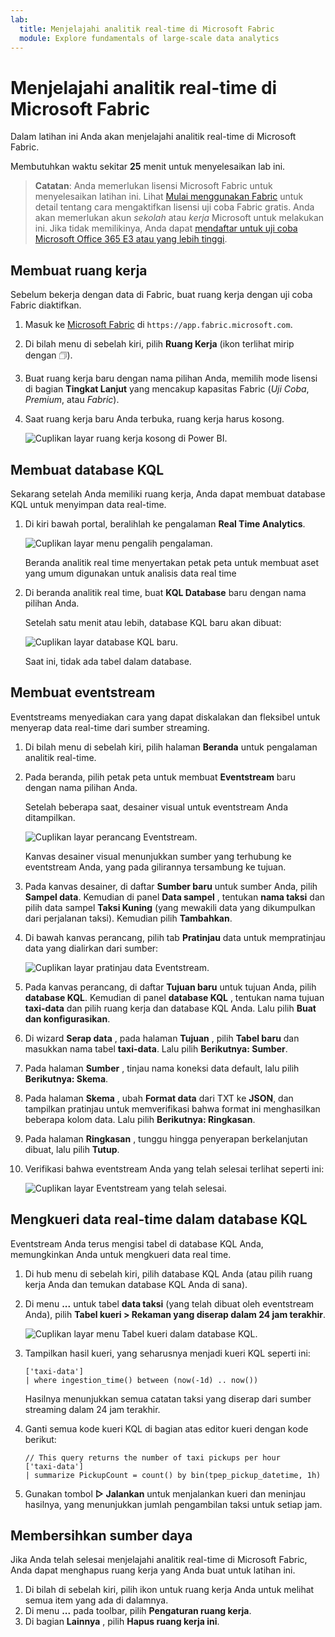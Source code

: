 ```yaml
---
lab:
  title: Menjelajahi analitik real-time di Microsoft Fabric
  module: Explore fundamentals of large-scale data analytics
---
```


# Menjelajahi analitik real-time di Microsoft Fabric

Dalam latihan ini Anda akan menjelajahi analitik real-time di Microsoft Fabric.

Membutuhkan waktu sekitar **25** menit untuk menyelesaikan lab ini.

> **Catatan**: Anda memerlukan lisensi Microsoft Fabric untuk menyelesaikan latihan ini. Lihat [Mulai menggunakan Fabric](https://learn.microsoft.com/fabric/get-started/fabric-trial) untuk detail tentang cara mengaktifkan lisensi uji coba Fabric gratis. Anda akan memerlukan akun *sekolah* atau *kerja* Microsoft untuk melakukan ini. Jika tidak memilikinya, Anda dapat [mendaftar untuk uji coba Microsoft Office 365 E3 atau yang lebih tinggi](https://www.microsoft.com/microsoft-365/business/compare-more-office-365-for-business-plans).

## Membuat ruang kerja

Sebelum bekerja dengan data di Fabric, buat ruang kerja dengan uji coba Fabric diaktifkan.

1. Masuk ke [Microsoft Fabric](https://app.fabric.microsoft.com) di `https://app.fabric.microsoft.com`.
2. Di bilah menu di sebelah kiri, pilih **Ruang Kerja** (ikon terlihat mirip dengan &#128455;).
3. Buat ruang kerja baru dengan nama pilihan Anda, memilih mode lisensi di bagian **Tingkat Lanjut** yang mencakup kapasitas Fabric (*Uji Coba*, *Premium*, atau *Fabric*).
4. Saat ruang kerja baru Anda terbuka, ruang kerja harus kosong.

    ![Cuplikan layar ruang kerja kosong di Power BI.](./Images/new-workspace.png)

## Membuat database KQL

Sekarang setelah Anda memiliki ruang kerja, Anda dapat membuat database KQL untuk menyimpan data real-time.

1. Di kiri bawah portal, beralihlah ke pengalaman **Real Time Analytics**.

    ![Cuplikan layar menu pengalih pengalaman.](./images/fabric-real-time.png)

    Beranda analitik real time menyertakan petak peta untuk membuat aset yang umum digunakan untuk analisis data real time

2. Di beranda analitik real time, buat **KQL Database** baru dengan nama pilihan Anda.

    Setelah satu menit atau lebih, database KQL baru akan dibuat:

    ![Cuplikan layar database KQL baru.](./Images/kql-database.png)

    Saat ini, tidak ada tabel dalam database.

## Membuat eventstream

Eventstreams menyediakan cara yang dapat diskalakan dan fleksibel untuk menyerap data real-time dari sumber streaming.

1. Di bilah menu di sebelah kiri, pilih halaman **Beranda** untuk pengalaman analitik real-time.
1. Pada beranda, pilih petak peta untuk membuat **Eventstream** baru dengan nama pilihan Anda.

    Setelah beberapa saat, desainer visual untuk eventstream Anda ditampilkan.

    ![Cuplikan layar perancang Eventstream.](./Images/eventstream-designer.png)

    Kanvas desainer visual menunjukkan sumber yang terhubung ke eventstream Anda, yang pada gilirannya tersambung ke tujuan.

1. Pada kanvas desainer, di daftar **Sumber baru** untuk sumber Anda, pilih **Sampel data**. Kemudian di panel **Data sampel** , tentukan **nama taksi** dan pilih data sampel **Taksi Kuning** (yang mewakili data yang dikumpulkan dari perjalanan taksi). Kemudian pilih **Tambahkan**.
1. Di bawah kanvas perancang, pilih tab **Pratinjau** data untuk mempratinjau data yang dialirkan dari sumber:

    ![Cuplikan layar pratinjau data Eventstream.](./Images/eventstream-preview.png)

1. Pada kanvas perancang, di daftar **Tujuan baru** untuk tujuan Anda, pilih **database KQL**. Kemudian di panel **database KQL** , tentukan nama tujuan **taxi-data** dan pilih ruang kerja dan database KQL Anda. Lalu pilih **Buat dan konfigurasikan**.
1. Di wizard **Serap data** , pada halaman **Tujuan** , pilih **Tabel baru** dan masukkan nama tabel **taxi-data**. Lalu pilih **Berikutnya: Sumber**.
1. Pada halaman **Sumber** , tinjau nama koneksi data default, lalu pilih **Berikutnya: Skema**.
1. Pada halaman **Skema** , ubah **Format data** dari TXT ke **JSON**, dan tampilkan pratinjau untuk memverifikasi bahwa format ini menghasilkan beberapa kolom data. Lalu pilih **Berikutnya: Ringkasan**.
1. Pada halaman **Ringkasan** , tunggu hingga penyerapan berkelanjutan dibuat, lalu pilih **Tutup**.
1. Verifikasi bahwa eventstream Anda yang telah selesai terlihat seperti ini:

    ![Cuplikan layar Eventstream yang telah selesai.](./Images/complete-eventstream.png)

## Mengkueri data real-time dalam database KQL

Eventstream Anda terus mengisi tabel di database KQL Anda, memungkinkan Anda untuk mengkueri data real time.

1. Di hub menu di sebelah kiri, pilih database KQL Anda (atau pilih ruang kerja Anda dan temukan database KQL Anda di sana).
1. Di menu **...** untuk tabel **data taksi** (yang telah dibuat oleh eventstream Anda), pilih **Tabel kueri > Rekaman yang diserap dalam 24 jam terakhir**.

    ![Cuplikan layar menu Tabel kueri dalam database KQL.](./Images/kql-query.png)

1. Tampilkan hasil kueri, yang seharusnya menjadi kueri KQL seperti ini:

    ```kql
    ['taxi-data']
    | where ingestion_time() between (now(-1d) .. now())
    ```

    Hasilnya menunjukkan semua catatan taksi yang diserap dari sumber streaming dalam 24 jam terakhir.

1. Ganti semua kode kueri KQL di bagian atas editor kueri dengan kode berikut:

    ```kql
    // This query returns the number of taxi pickups per hour
    ['taxi-data']
    | summarize PickupCount = count() by bin(tpep_pickup_datetime, 1h)
    ```

1. Gunakan tombol **&#9655; Jalankan** untuk menjalankan kueri dan meninjau hasilnya, yang menunjukkan jumlah pengambilan taksi untuk setiap jam.
 
## Membersihkan sumber daya

Jika Anda telah selesai menjelajahi analitik real-time di Microsoft Fabric, Anda dapat menghapus ruang kerja yang Anda buat untuk latihan ini.

1. Di bilah di sebelah kiri, pilih ikon untuk ruang kerja Anda untuk melihat semua item yang ada di dalamnya.
2. Di menu **...** pada toolbar, pilih **Pengaturan ruang kerja**.
3. Di bagian **Lainnya** , pilih **Hapus ruang kerja ini**.
